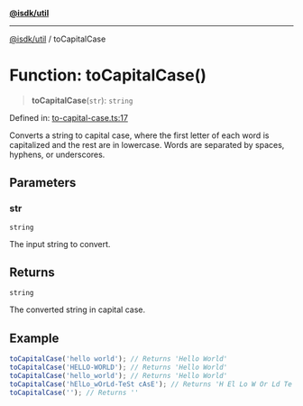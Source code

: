 [**@isdk/util**](../README.md)

***

[@isdk/util](../globals.md) / toCapitalCase

# Function: toCapitalCase()

> **toCapitalCase**(`str`): `string`

Defined in: [to-capital-case.ts:17](https://github.com/isdk/util.js/blob/e52ad0627fc33dea09d8db6ef431d619770364c0/src/to-capital-case.ts#L17)

Converts a string to capital case, where the first letter of each word is capitalized
and the rest are in lowercase. Words are separated by spaces, hyphens, or underscores.

## Parameters

### str

`string`

The input string to convert.

## Returns

`string`

The converted string in capital case.

## Example

```typescript
toCapitalCase('hello world'); // Returns 'Hello World'
toCapitalCase('HELLO-WORLD'); // Returns 'Hello World'
toCapitalCase('hello_world'); // Returns 'Hello World'
toCapitalCase('hElLo_wOrLd-TeSt cAsE'); // Returns 'H El Lo W Or Ld Te St C As E'
toCapitalCase(''); // Returns ''
```
